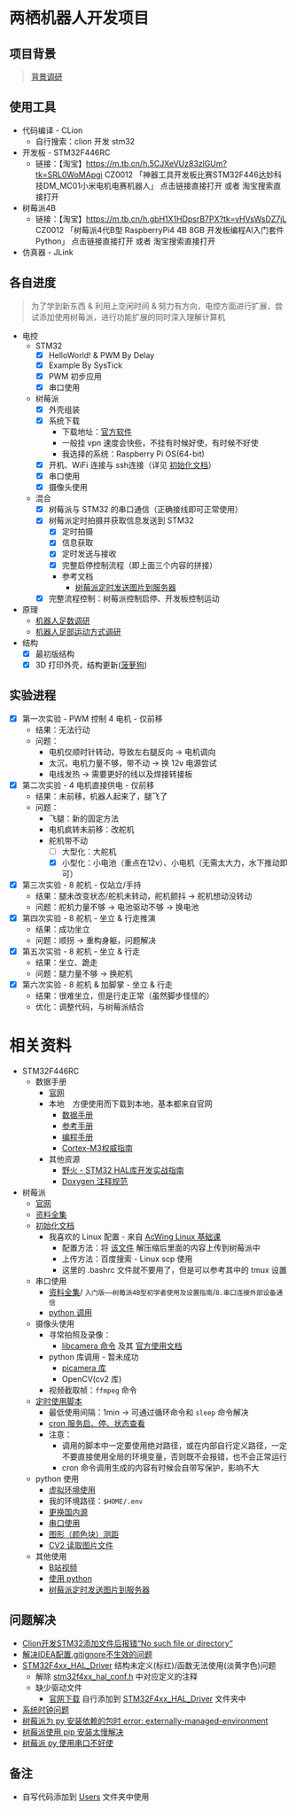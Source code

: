 # 两栖机器人开发项目

## 项目背景

> [背景调研](RelevantInformation/Research/背景调研.docx)

## 使用工具

- 代码编译 - CLion
    - 自行搜索：clion 开发 stm32
- 开发板 - STM32F446RC
    - 链接：【淘宝】https://m.tb.cn/h.5CJXeVUz83zlGUm?tk=SRL0WoMApgi CZ0012 「神器工具开发板比赛STM32F446达妙科技DM_MC01小米电机电赛机器人」
      点击链接直接打开 或者 淘宝搜索直接打开
- 树莓派4B
    - 链接：【淘宝】https://m.tb.cn/h.gbH1X1HDpsrB7PX?tk=vHVsWsDZ7jL CZ0012 「树莓派4代B型 RaspberryPi4 4B 8GB 开发板编程AI入门套件
      Python」
      点击链接直接打开 或者 淘宝搜索直接打开
- 仿真器 - JLink

## 各自进度

> 为了学到新东西 & 利用上空闲时间 & 努力有方向，电控方面进行扩展，尝试添加使用树莓派，进行功能扩展的同时深入理解计算机

- 电控
    - STM32
        - [x] HelloWorld! & PWM By Delay
        - [x] Example By SysTick
        - [x] PWM 初步应用
        - [x] 串口使用
    - 树莓派
        - [x] 外壳组装
        - [x] 系统下载
            - 下载地址：[官方软件](https://downloads.raspberrypi.org/imager/imager_latest.exe)
            - 一般挂 vpn 速度会快些，不挂有时候好使，有时候不好使
            - 我选择的系统：Raspberry Pi OS(64-bit)
        - [x] 开机、WiFi 连接与 ssh连接（详见 [初始化文档](RelevantInformation/AboutRaspberryPi/RaspberryPiInit.md)）
        - [x] 串口使用
        - [x] 摄像头使用
    - 混合
        - [x] 树莓派与 STM32 的串口通信（正确接线即可正常使用）
        - [x] 树莓派定时拍摄并获取信息发送到 STM32
            - [x] 定时拍摄
            - [x] 信息获取
            - [x] 定时发送与接收
            - [x] 完整启停控制流程（即上面三个内容的拼接）
            - 参考文档
                - [树莓派定时发送图片到服务器](https://www.cnblogs.com/nnnv/p/17722550.html)
        - [x] 完整流程控制：树莓派控制启停、开发板控制运动
- 原理
    - [机器人足数调研](RelevantInformation/Research/机械人足数调研.docx)
    - [机器人足部运动方式调研](RelevantInformation/Research/足部运动.docx)
- 结构
    - [x] 最初版结构
    - [x] 3D 打印外壳，结构更新([菠萝狗](http://padog.com.cn/#/index.md))

## 实验进程

- [x] 第一次实验 - PWM 控制 4 电机 - 仅前移
    - 结果：无法行动
    - 问题：
        - 电机仅顺时针转动，导致左右腿反向 -> 电机调向
        - 太沉，电机力量不够，带不动 -> 换 12v 电源尝试
        - 电线发热 -> 需要更好的线以及焊接转接板
- [x] 第二次实验 - 4 电机直接供电 - 仅前移
    - 结果：未前移，机器人起来了，腿飞了
    - 问题：
        - 飞腿：新的固定方法
        - 电机疯转未前移：改舵机
        - 舵机带不动
            - [ ] 大型化：大舵机
            - [X] 小型化：小电池（重点在12v）、小电机（无需太大力，水下推动即可）
- [x] 第三次实验 - 8 舵机 - 仅站立/手持
    - 结果：腿未改变状态/舵机未转动，舵机颤抖 -> 舵机想动没转动
    - 问题：舵机力量不够 -> 电池驱动不够 -> 换电池
- [x] 第四次实验 - 8 舵机 - 坐立 & 行走推演
    - 结果：成功坐立
    - 问题：顺拐 -> 重构身躯，问题解决
- [x] 第五次实验 - 8 舵机 - 坐立 & 行走
    - 结果：坐立、跪走
    - 问题：腿力量不够 -> 换舵机
- [x] 第六次实验 - 8 舵机 & 加脚掌 - 坐立 & 行走
    - 结果：很难坐立，但是行走正常（虽然脚步怪怪的）
    - 优化：调整代码，与树莓派结合

# 相关资料

- STM32F446RC
    - 数据手册
        - [官网](https://www.st.com/zh/microcontrollers-microprocessors/stm32f446/documentation.html)
        - 本地 &#x2002; 方便使用而下载到本地，基本都来自官网
            - [数据手册](RelevantInformation/AboutSTM32/DataSheet/stm32f446mc.pdf)
            - [参考手册](RelevantInformation/AboutSTM32/DataSheet/rm0390-stm32f446xx-advanced-armbased-32bit-mcus-stmicroelectronics.pdf)
            - [编程手册](RelevantInformation/AboutSTM32/DataSheet/pm0214-stm32-cortexm4-mcus-and-mpus-programming-manual-stmicroelectronics.pdf)
            - [Cortex-M3权威指南](RelevantInformation/AboutSTM32/DataSheet/Cortex_M3_Definitive_Guide(CN).pdf)
        - 其他资源
            - [野火 - STM32 HAL库开发实战指南](https://doc.embedfire.com/mcu/stm32/f429tiaozhanzhe/hal/zh/latest/index.html)
            - [Doxygen 注释规范](https://www.cnblogs.com/silencehuan/p/11169084.html)
- 树莓派
    - [官网](https://www.raspberrypi.com/)
    - [资料全集](https://pan.baidu.com/s/1SkvnrBC5YwOKgMn1FnPlzw?pwd=mylo)
    - [初始化文档](RelevantInformation/AboutRaspberryPi/RaspberryPiInit.md)
        - 我喜欢的 Linux 配置 - 来自 [AcWing Linux 基础课](https://www.acwing.com/activity/content/57/)
            - 配置方法：将 [该文件](RelevantInformation/AboutRaspberryPi/LinuxConfig.zip) 解压缩后里面的内容上传到树莓派中
            - 上传方法：百度搜索 - Linux scp 使用
            - 这里的 .bashrc 文件就不要用了，但是可以参考其中的 tmux 设置
    - 串口使用
        - [资料全集](https://pan.baidu.com/s/1SkvnrBC5YwOKgMn1FnPlzw?pwd=mylo)/ `入门版——树莓派4B型初学者使用及设置指南`/`8.串口连接外部设备通信`
        - [python 调用](https://blog.csdn.net/ZhuanShangNiDeXin/article/details/113791267)
    - 摄像头使用
        - 寻常拍照及录像：
            - [libcamera 命令](https://shumeipai.nxez.com/2023/05/14/camera-module-v3-configuration-and-libcamera-usage.html)
              及其 [官方使用文档](https://www.raspberrypi.com/documentation/computers/camera_software.html#libcamera-and-libcamera-apps)
        - python 库调用 - 暂未成功
            - [picamera 库](https://blog.csdn.net/yong1585855343/article/details/121762202)
            - OpenCV(cv2 库)
        - 视频截取帧：`ffmpeg` 命令
    - [定时使用脚本](https://www.labno3.com/2021/08/05/raspberry-pi-time-lapse-in-four-easy-steps/#i-8)
        - 最低使用间隔：1min -> 可通过循环命令和 `sleep` 命令解决
        - [cron 服务启、停、状态查看](https://www.jianshu.com/p/7cc20d441bda?utm_campaign=maleskine&utm_content=note&utm_medium=seo_notes&utm_source=recommendation)
        - 注意：
            - 调用的脚本中一定要使用绝对路径，或在内部自行定义路径，一定不要直接使用全局的环境变量，否则既不会报错，也不会正常运行
            - cron 命令调用生成的内容有时候会自带写保护，影响不大
    - python 使用
        - [虚拟环境使用](https://blog.csdn.net/qq_59449692/article/details/136397131)
        - 我的环境路径：`$HOME/.env`
        - [更换国内源](https://blog.csdn.net/qq_44214671/article/details/111008427)
        - [串口使用](https://blog.csdn.net/ZhuanShangNiDeXin/article/details/113791267)
        - [图形（颜色块）测距](https://blog.csdn.net/qq_42444944/article/details/97415276)
        - [CV2 读取图片文件](https://blog.csdn.net/weixin_43196262/article/details/82807698)
    - 其他使用
        - [B站视频](https://www.bilibili.com/video/BV1QB4y1M7EJ/?buvid=XU8906089F0C5E86A9676712E0A07656645F7&from_spmid=search.search-result.0.0&is_story_h5=false&mid=n%2FX0f%2F%2FzAX2mMZP5OK9PEg%3D%3D&p=1&plat_id=122&share_from=ugc&share_medium=android&share_plat=android&share_session_id=6aa7a45c-79b4-434e-a531-84a6a2bed73f&share_source=WEIXIN&share_tag=s_i&spmid=united.player-video-detail.0.0&timestamp=1713808563&unique_k=U51iiDN&up_id=330866298&vd_source=1ccb8ff2c60b49bbfff6dfe8c1bb0eab)
        - [使用 python](https://blog.csdn.net/Eden2088/article/details/122118962)
        - [树莓派定时发送图片到服务器](https://www.cnblogs.com/nnnv/p/17722550.html)

## 问题解决

- [Clion开发STM32添加文件后报错“No such file or directory“](https://blog.csdn.net/weixin_45636061/article/details/121623826)
- [解决IDEA配置.gitignore不生效的问题](https://blog.csdn.net/qq_43705131/article/details/107989768)
- [STM32F4xx_HAL_Driver](Drivers/STM32F4xx_HAL_Driver) 结构未定义(标红)/函数无法使用(淡黄字色)问题
    - 解除 [stm32f4xx_hal_conf.h](Core/Inc/stm32f4xx_hal_conf.h) 中对应定义的注释
    - 缺少驱动文件
        - [官网下载](https://www.st.com/zh/embedded-software/stm32cubef4.html)
          自行添加到 [STM32F4xx_HAL_Driver](Drivers/STM32F4xx_HAL_Driver) 文件夹中
- [系统时钟问题](https://blog.csdn.net/u014670574/article/details/70162036)
- [树莓派为 py 安装依赖的包时 error: externally-managed-environment](https://www.yaolong.net/article/pip-externally-managed-environment/#%E6%96%B9%E6%A1%88%E4%B8%89%E9%AB%98%E9%98%B6-%E4%BD%BF%E7%94%A8venv)
- [树莓派使用 pip 安装太慢解决](https://blog.csdn.net/qq_43556844/article/details/113616214)
- [树莓派 py 使用串口不好使](https://blog.csdn.net/ChenWenHaoHaoHao/article/details/130328922)

## 备注

- 自写代码添加到 [Users](Users) 文件夹中使用